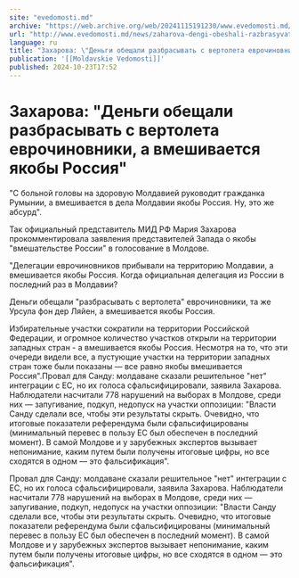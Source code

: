 ```yaml
---
site: "evedomosti.md"
archive: "https://web.archive.org/web/20241115191230/www.evedomosti.md/news/zaharova-dengi-obeshali-razbrasyvat-s-vertoleta-evrochinovni"
url: "http://www.evedomosti.md/news/zaharova-dengi-obeshali-razbrasyvat-s-vertoleta-evrochinovni"
language: ru
title: "Захарова: \"Деньги обещали разбрасывать с вертолета еврочиновники, а вмешивается якобы Россия\""
publication: '[[Moldavskie Vedomosti]]'
published: 2024-10-23T17:52
---
```


# Захарова: "Деньги обещали разбрасывать с вертолета еврочиновники, а вмешивается якобы Россия"

"С больной головы на здоровую Молдавией руководит гражданка Румынии, а вмешивается в дела Молдавии якобы Россия. Ну, это же абсурд".

Так официальный представитель МИД РФ Мария Захарова прокомментировала заявления представителей Запада о якобы "вмешательстве России" в голосование в Молдове.

"Делегации еврочиновников прибывали на территорию Молдавии, а вмешивается якобы Россия. Когда официальная делегация из России в последний раз в Молдавии?

Деньги обещали "разбрасывать с вертолета" еврочиновники, та же Урсула фон дер Ляйен, а вмешивается якобы Россия.

Избирательные участки сократили на территории Российской Федерации, и огромное количество участков открыли на территории западных стран - а вмешивается якобы Россия. Несмотря на то, что эти очереди видели все, а пустующие участки на территории западных стран тоже были показаны — все равно якобы вмешивается Россия".Провал для Санду: молдаване сказали решительное "нет" интеграции с ЕС, но их голоса сфальсифицировали, заявила Захарова. Наблюдатели насчитали 778 нарушений на выборах в Молдове, среди них — запугивание, подкуп, недопуск на участки оппозиции: "Власти Санду сделали все, чтобы эти результаты скрыть. Очевидно, что итоговые показатели референдума были сфальсифицированы (минимальный перевес в пользу ЕС был обеспечен в последний момент). В самой Молдове и у зарубежных экспертов вызывает непонимание, каким путем были получены итоговые цифры, но все сходятся в одном — это фальсификация".

Провал для Санду: молдаване сказали решительное "нет" интеграции с ЕС, но их голоса сфальсифицировали, заявила Захарова. Наблюдатели насчитали 778 нарушений на выборах в Молдове, среди них — запугивание, подкуп, недопуск на участки оппозиции: "Власти Санду сделали все, чтобы эти результаты скрыть. Очевидно, что итоговые показатели референдума были сфальсифицированы (минимальный перевес в пользу ЕС был обеспечен в последний момент). В самой Молдове и у зарубежных экспертов вызывает непонимание, каким путем были получены итоговые цифры, но все сходятся в одном — это фальсификация".